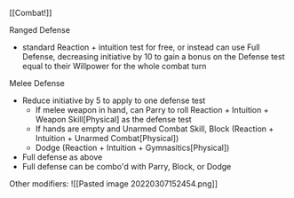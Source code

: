 [[Combat!]]

Ranged Defense
- standard Reaction + intuition test for free, or instead can use Full Defense, decreasing initiative by 10 to gain a bonus on the Defense test equal to their Willpower for the whole combat turn

Melee Defense
- Reduce initiative by 5 to apply to one defense test
	- If melee weapon in hand, can Parry to roll Reaction + Intuition + Weapon Skill[Physical] as the defense test
	- If hands are empty and Unarmed Combat Skill, Block (Reaction + Intuition + Unarmed Combat[Physical])
	- Dodge (Reaction + Intuition + Gymnasitics[Physical])
- Full defense as above
- Full defense can be combo'd with Parry, Block, or Dodge

Other modifiers:
![[Pasted image 20220307152454.png]]